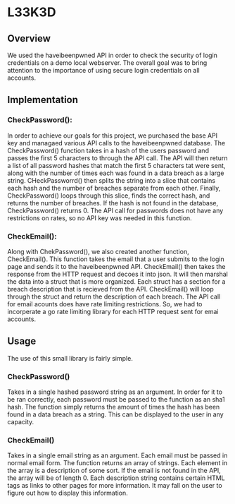 # L33K3D

## Overview
We used the haveibeenpwned API in order to check the security of login credentials on a demo local webserver. The overall goal was to bring attention to the importance of using secure login credentials on all accounts.

## Implementation
### CheckPassword():
In order to achieve our goals for this project, we purchased the base API key and managaed various API calls to the haveibeenpwned database. The CheckPassword() function takes in a hash of the users password and passes the first 5 characters to through the API call. The API will then return a list of all password hashes that match the first 5 characters tat were sent, along with the number of times each was found in a data breach as a large string. CHeckPassworrd() then splits the string into a slice that contains each hash and the number of breaches separate from each other. Finally, CheckPassword() loops through this slice, finds the correct hash, and returns the number of breaches. If the hash is not found in the database, CheckPassword() returns 0. The API call for passwords does not have any restrictions on rates, so no API key was needed in this function.

### CheckEmail():
Along with ChekPassword(), we also created another function, CheckEmail(). This function takes the email that a user submits to the login page and sends it to the haveibeenpwned API. CheckEmail() then takes the response from the HTTP request and decoes it into json. It will then marshal the data into a struct that is more organized. Each struct has a section for a breach description that is recieved from the API. CheckEmail() will loop through the struct and return the description of each breach. The API call for email acounts does have rate limiting restrictions. So, we had to incorperate a go rate limiting library for each HTTP request sent for emai accounts.

## Usage
The use of this small library is fairly simple.
### CheckPassword()
Takes in a single hashed password string as an argument. In order for it to be ran correctly, each password must be passed to the function as an sha1 hash. The function simply returns the amount of times the hash has been found in a data breach as a string. This can be displayed to the user in any capacity.

### CheckEmail()
Takes in a single email string as an argument. Each email must be passed in normal email form. The function returns an array of strings. Each element in the array is a description of some sort. If the email is not found in the API, the array will be of length 0. Each description string contains certain HTML tags as links to other pages for more information. It may fall on the user to figure out how to display this information.
